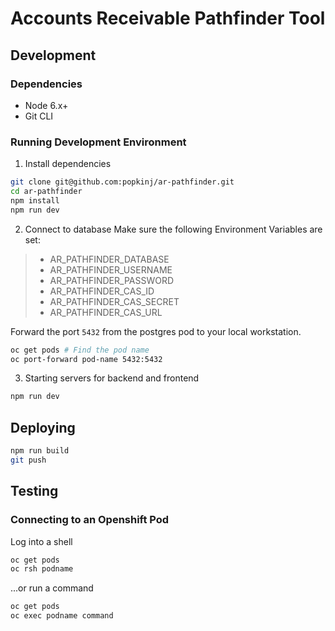 # Accounts Receivable Pathfinder Tool

## Development

### Dependencies
- Node 6.x+
- Git CLI
  
### Running Development Environment
1. Install dependencies
```bash
git clone git@github.com:popkinj/ar-pathfinder.git
cd ar-pathfinder
npm install
npm run dev
```

2. Connect to database
Make sure the following Environment Variables are set:
> - AR_PATHFINDER_DATABASE
> - AR_PATHFINDER_USERNAME
> - AR_PATHFINDER_PASSWORD
> - AR_PATHFINDER_CAS_ID
> - AR_PATHFINDER_CAS_SECRET
> - AR_PATHFINDER_CAS_URL

Forward the port `5432` from the postgres pod to your local workstation.
```bash
oc get pods # Find the pod name
oc port-forward pod-name 5432:5432
```

3. Starting servers for backend and frontend
```bash
npm run dev
```

## Deploying

```bash
npm run build
git push
```

## Testing
### Connecting to an Openshift Pod
Log into a shell
```bash
oc get pods
oc rsh podname
```

...or run a command
```bash
oc get pods
oc exec podname command
```

